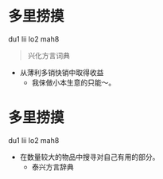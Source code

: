 # 多里捞摸
du1 lii lo2 mah8
> 兴化方言词典
- 从薄利多销快销中取得收益
  - 我俫做小本生意的只能～。

# 多里捞摸
du1 lii lo2 mah8
+ 在数量较大的物品中搜寻对自己有用的部分。
  * 泰兴方言辞典
